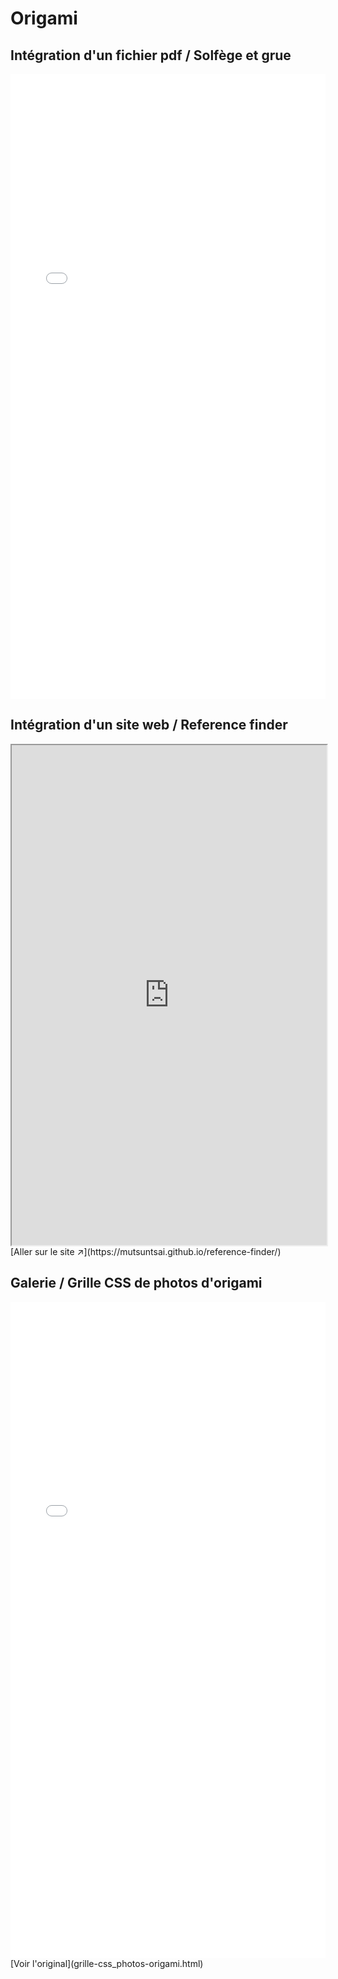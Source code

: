 # Origami

## Intégration d'un fichier pdf / Solfège et grue
<embed src="origami/mfpp_solfege.pdf" type="application/pdf" style="height: 1000px; width: 100%">


## Intégration d'un site web / Reference finder
<iframe title="Reference finder" style="height: 800px; width: 100%"src="https://mutsuntsai.github.io/reference-finder/" frameberder="0" allowfullscreen></iframe>
[Aller sur le site ↗](https://mutsuntsai.github.io/reference-finder/)

## Galerie / Grille CSS de photos d'origami

<iframe title="grille-css-photos-origami>" style="max-height: 1200px; min-height: 1050px; width: 100%" src="origami/grille-css_photos-origami.html" frameborder="0" allowfullscreen></iframe>
[Voir l'original](grille-css_photos-origami.html)

